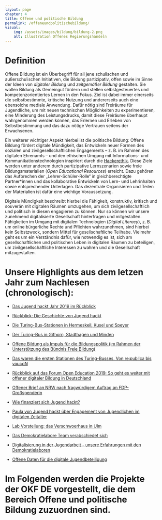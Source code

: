 ```yaml
---
layout: page
chapter: 4
title: Offene und politische Bildung
permalink: /offeneundpolitischebildung/
visual:
    img: /assets/images/bildung/bildung-2.png
    alt: Illustration Offenes Regierungshandeln
---
```


# Definition

Offene Bildung ist ein Überbegriff für all jene schulischen und außerschulischen Initiativen, die Bildung partizipativ, offen sowie im Sinne der Ideen von _digitaler Bildung_ und _zeitgemäßer Bildung_ gestalten. Sie wollen Bildung als Gemeingut fördern und stellen selbstgesteuertes und kompetenzorientiertes Lernen in den Fokus. Ziel ist dabei immer einerseits die selbstbestimmte, kritische Nutzung und andererseits auch eine ebensolche mediale Anwendung. Dafür nötig sind Freiräume für Jugendliche, um mit neuen technischen Möglichkeiten zu experimentieren, eine Minderung des Leistungsdrucks, damit diese Freiräume überhaupt wahrgenommen werden können, das Erlernen und Erleben von Selbstbestimmung und das dazu nötige Vertrauen seitens der Erwachsenen.

Ein weiterer wichtiger Aspekt hierbei ist die politische Bildung: Offene Bildung fördert digitale Mündigkeit, das Entwickeln neuer Formen des sozialen und zivilgesellschaftlichen Engagements – z. B. im Rahmen des digitalen Ehrenamts – und den ethischen Umgang mit Informations- und Kommunikationstechnologien inspiriert durch die [Hackerethik](https://www.ccc.de/hackerethics). Diese Ziele werden unter anderem durch partizipative Lernszenarien sowie freie Bildungsmaterialien (_Open Educational Resources_) erreicht. Dazu gehören das Aufbrechen der „Lehrer-Schüler-Rolle“ in gleichberechtigte Partner*innen und das kollaborative Entwickeln von Lern- und Lehrinhalten sowie entsprechender Unterlagen. Das dezentrale Organisieren und Teilen der Materialien ist dafür eine wichtige Voraussetzung. 

Digitale Mündigkeit beschreibt hierbei die Fähigkeit, konstruktiv, kritisch und souverän mit digitalen Räumen umzugehen, um sich zivilgesellschaftlich und politisch in diesen engagieren zu können. Nur so können wir unsere zunehmend digitalisierte Gesellschaft hinterfragen und mitgestalten. Fähigkeiten im Umgang mit digitalen Technologien (_Digital Literacy_), z. B. um online bürgerliche Rechte und Pflichten wahrzunehmen, sind hierbei kein Selbstzweck, sondern Mittel für gesellschaftliche Teilhabe. Vielmehr geht es um ein Verständnis dafür, wie notwendig es ist, sich am gesellschaftlichen und politischen Leben in digitalen Räumen zu beteiligen, um zivilgesellschaftliche Interessen zu wahren und die Gesellschaft mitzugestalten.
<br>

# Unsere Highlights aus dem letzen Jahr zum Nachlesen (chronologisch):
		

* [Das Jugend hackt Jahr 2019 im Rückblick](https://jugendhackt.org/blog/das-jugend-hackt-jahr-2019-im-rueckblick/)

* [Rückblick: Die Geschichte von Jugend hackt](https://jugendhackt.org/blog/die-geschichte-von-jugend-hackt/)

* [Die Turing-Bus-Stationen in Hermeskeil, Kusel und Speyer](https://turing-bus.de/blog/2019/10/hermeskeil-kusel-speyer/)

* [Der Turing-Bus in Gifhorn, Stadthagen und Minden](https://turing-bus.de/blog/2019/09/gifhorn-stadthagen-minden/)

* [Offene Bildung als Impuls für die Bildungspolitik (im Rahmen der Unterstützung des Bündnis Freie Bildung)](https://www.bpb.de/lernen/digitale-bildung/werkstatt/295359/offene-bildung-als-impuls-fuer-die-bildungspolitik)

* [Das waren die ersten Stationen des Turing-Busses. Von re:publica bis youcoN](https://turing-bus.de/blog/2019/07/das-waren-die-ersten-stationen/)

* [Rückblick auf das Forum Open Education 2019: So geht es weiter mit offener digitaler Bildung in Deutschland](https://buendnis-freie-bildung.de/2019/07/04/so-geht-es-weiter-mit-offener-digitaler-bildung-in-deutschland/)

* [Offener Brief an NRW nach fragwürdigem Auftrag an FDP-Großspenderin](https://okfn.de/blog/2019/06/offener-brief-zum-vergabefall-haba-digital/)

* [Wie finanziert sich Jugend hackt?](https://jugendhackt.org/blog/wie-finanziert-sich-jugend-hackt/)

* [Paula von Jugend hackt über Engagement von Jugendlichen im digitalen Zeitalter](https://jugendhackt.org/blog/paula-ueber-engagement-von-jugendlichen-im-digitalen-zeitalter/)

* [Lab Vorstellung: das Verschwoerhaus in Ulm](https://jugendhackt.org/blog/lab-vorstellung-das-verschwoerhaus-in-ulm/)

* [Das Demokratielabore Team verabschiedet sich](https://demokratielabore.de/blog/Demokratielabore-verabschiedet-sich)

* [Digitalisierung in der Jugendarbeit - unsere Erfahrungen mit den Demokratielaboren](https://okfn.de/blog/2019/04/digitalisierung-jugendarbeit-erfahrungen-demokratielabore/)

* [Offene Daten für die digitale Jugendbeteiligung](https://okfn.de/blog/2019/04/offene-daten-fuer-die-digitale-jugendbeteiligung/)



# Im Folgenden werden die Projekte der OKF DE vorgestellt, die dem Bereich Offene und politische Bildung zuzuordnen sind.
